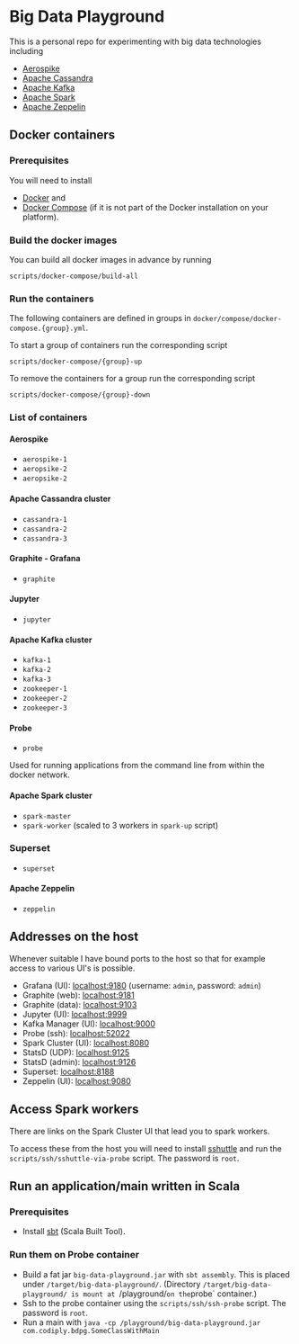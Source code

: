 # Big Data Playground

This is a personal repo for experimenting with big data technologies including

- [Aerospike](https://www.aerospike.com/)
- [Apache Cassandra](http://cassandra.apache.org/)
- [Apache Kafka](http://kafka.apache.org/)
- [Apache Spark](http://spark.apache.org/)
- [Apache Zeppelin](http://zeppelin.apache.org/)

## Docker containers

### Prerequisites

You will need to install

- [Docker](https://www.docker.com/) and
- [Docker Compose](https://docs.docker.com/compose/) (if it is not part of the Docker installation on your platform).

### Build the docker images

You can build all docker images in advance by running

    scripts/docker-compose/build-all

### Run the containers

The following containers are defined in groups in `docker/compose/docker-compose.{group}.yml`.

To start a group of containers run the corresponding script

    scripts/docker-compose/{group}-up

To remove the containers for a group run the corresponding script

    scripts/docker-compose/{group}-down

### List of containers

#### Aerospike

- `aerospike-1`
- `aeropsike-2`
- `aeropsike-2`

#### Apache Cassandra cluster

- `cassandra-1`
- `cassandra-2`
- `cassandra-3`

#### Graphite - Grafana

- `graphite`

#### Jupyter

- `jupyter`

#### Apache Kafka cluster

- `kafka-1`
- `kafka-2`
- `kafka-3`
- `zookeeper-1`
- `zookeeper-2`
- `zookeeper-3`

#### Probe

- `probe`

Used for running applications from the command line from within the docker network.

#### Apache Spark cluster

- `spark-master`
- `spark-worker` (scaled to 3 workers in `spark-up` script)

### Superset

- `superset`

#### Apache Zeppelin

- `zeppelin`

## Addresses on the host

Whenever suitable I have bound ports to the host so that for example access to various UI's is possible.

- Grafana (UI): [localhost:9180](http://localhost:9180) (username: `admin`, password: `admin`)
- Graphite (web): [localhost:9181](http://localhost:9181)
- Graphite (data): [localhost:9103](http://localhost:9103)
- Jupyter (UI): [localhost:9999](http://localhost:9999)
- Kafka Manager (UI): [localhost:9000](http://localhost:9000)
- Probe (ssh): [localhost:52022](http://localhost:9000)
- Spark Cluster (UI): [localhost:8080](http://localhost:8080)
- StatsD (UDP): [localhost:9125](http://localhost:9125)
- StatsD (admin): [localhost:9126](http://localhost:9126)
- Superset: [localhost:8188](http://localhost:8188)
- Zeppelin (UI): [localhost:9080](http://localhost:9080)

## Access Spark workers

There are links on the Spark Cluster UI that lead you to spark workers.

To access these from the host you will need to install [sshuttle](https://github.com/sshuttle/sshuttle) and run the `scripts/ssh/sshuttle-via-probe` script. The password is `root`.

## Run an application/main written in Scala

### Prerequisites

- Install [sbt](http://www.scala-sbt.org/) (Scala Built Tool).

### Run them on Probe container

- Build a fat jar `big-data-playground.jar` with `sbt assembly`. This is placed under `/target/big-data-playground/`. (Directory `/target/big-data-playground/ is mount at `/playground/` on the `probe` container.)
- Ssh to the probe container using the `scripts/ssh/ssh-probe` script. The password is `root`.
- Run a main with `java -cp /playground/big-data-playground.jar com.codiply.bdpg.SomeClassWithMain`
